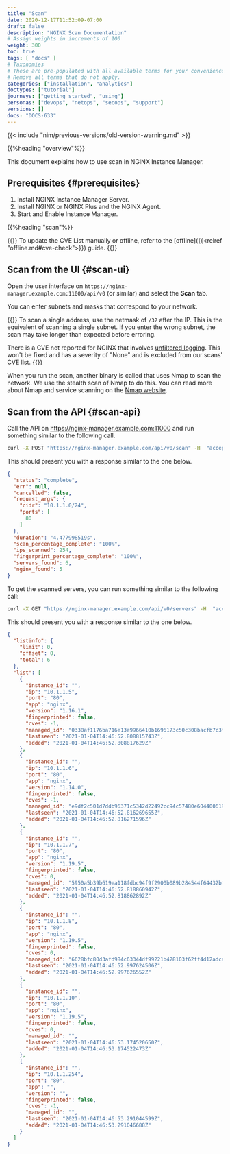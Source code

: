 ```yaml
---
title: "Scan"
date: 2020-12-17T11:52:09-07:00
draft: false
description: "NGINX Scan Documentation"
# Assign weights in increments of 100
weight: 300
toc: true
tags: [ "docs" ]
# Taxonomies
# These are pre-populated with all available terms for your convenience.
# Remove all terms that do not apply.
categories: ["installation", "analytics"]
doctypes: ["tutorial"]
journeys: ["getting started", "using"]
personas: ["devops", "netops", "secops", "support"]
versions: []
docs: "DOCS-633"
---
```


{{< include "nim/previous-versions/old-version-warning.md" >}}

{{%heading "overview"%}}

This document explains how to use scan in NGINX Instance Manager.

## Prerequisites {#prerequisites}

1. Install NGINX Instance Manager Server.
2. Install NGINX or NGINX Plus and the NGINX Agent.
3. Start and Enable Instance Manager.

{{%heading "scan"%}}

{{<note>}}
To update the CVE List manually or offline, refer to the [offline]({{<relref "offline.md#cve-check">}}) guide.
{{</note>}}

## Scan from the UI {#scan-ui}

Open the user interface on `https://nginx-manager.example.com:11000/api/v0` (or similar) and select the **Scan** tab.

You can enter subnets and masks that correspond to your network.

{{<note>}}
To scan a single address, use the netmask of `/32` after the IP. This is the equivalent of scanning a single subnet. If you enter the wrong subnet, the scan may take longer than expected before erroring.

There is a CVE not reported for NGINX that involves [unfiltered logging](https://cve.mitre.org/cgi-bin/cvename.cgi?name=CVE-2009-4487). This won't be fixed and has a severity of "None" and is excluded from our scans' CVE list.
{{</note>}}

When you run the scan, another binary is called that uses Nmap to scan the network. We use the stealth scan of Nmap to do this. You can read more about Nmap and service scanning on the [Nmap website](https://nmap.org/book/vscan.html).

## Scan from the API {#scan-api}

Call the API on https://nginx-manager.example.com:11000 and run something similar to the following call.

```bash
curl -X POST "https://nginx-manager.example.com/api/v0/scan" -H  "accept: application/json" -H  "Content-Type: application/json" -d "{  \"cidr\": \"10.1.1.0/24\",  \"ports\": [    80  ]}"
```

This should present you with a response similar to the one below.

```json
{
  "status": "complete",
  "err": null,
  "cancelled": false,
  "request_args": {
    "cidr": "10.1.1.0/24",
    "ports": [
      80
    ]
  },
  "duration": "4.477998519s",
  "scan_percentage_complete": "100%",
  "ips_scanned": 254,
  "fingerprint_percentage_complete": "100%",
  "servers_found": 6,
  "nginx_found": 5
}
```

To get the scanned servers, you can run something similar to the following call:

```bash
curl -X GET "https://nginx-manager.example.com/api/v0/servers" -H  "accept: application/json"
```

This should present you with a response similar to the one below.

```json
{
  "listinfo": {
    "limit": 0,
    "offset": 0,
    "total": 6
  },
  "list": [
    {
      "instance_id": "",
      "ip": "10.1.1.5",
      "port": "80",
      "app": "nginx",
      "version": "1.16.1",
      "fingerprinted": false,
      "cves": -1,
      "managed_id": "0338af1176ba716e13a9966410b1696173c50c308bacfb7c3fbc0283984b137a",
      "lastseen": "2021-01-04T14:46:52.808815743Z",
      "added": "2021-01-04T14:46:52.808817629Z"
    },
    {
      "instance_id": "",
      "ip": "10.1.1.6",
      "port": "80",
      "app": "nginx",
      "version": "1.14.0",
      "fingerprinted": false,
      "cves": -1,
      "managed_id": "e9df2c501d7ddb96371c5342d22492cc94c57480e604400619dd6f81a9344f8a",
      "lastseen": "2021-01-04T14:46:52.816269655Z",
      "added": "2021-01-04T14:46:52.816271596Z"
    },
    {
      "instance_id": "",
      "ip": "10.1.1.7",
      "port": "80",
      "app": "nginx",
      "version": "1.19.5",
      "fingerprinted": false,
      "cves": 0,
      "managed_id": "5950a5b39b619ea118fdbc94f9f2900b089b284544f64432bff18b6beb6f71ed",
      "lastseen": "2021-01-04T14:46:52.818860942Z",
      "added": "2021-01-04T14:46:52.818862892Z"
    },
    {
      "instance_id": "",
      "ip": "10.1.1.8",
      "port": "80",
      "app": "nginx",
      "version": "1.19.5",
      "fingerprinted": false,
      "cves": 0,
      "managed_id": "6628bfc80d3afd984c63344df99221b428103f62ff4d12adca7b1639da6b1edb",
      "lastseen": "2021-01-04T14:46:52.997624506Z",
      "added": "2021-01-04T14:46:52.997626552Z"
    },
    {
      "instance_id": "",
      "ip": "10.1.1.10",
      "port": "80",
      "app": "nginx",
      "version": "1.19.5",
      "fingerprinted": false,
      "cves": 0,
      "managed_id": "",
      "lastseen": "2021-01-04T14:46:53.174520650Z",
      "added": "2021-01-04T14:46:53.174522473Z"
    },
    {
      "instance_id": "",
      "ip": "10.1.1.254",
      "port": "80",
      "app": "",
      "version": "",
      "fingerprinted": false,
      "cves": -1,
      "managed_id": "",
      "lastseen": "2021-01-04T14:46:53.291044599Z",
      "added": "2021-01-04T14:46:53.291046688Z"
    }
  ]
}
```
